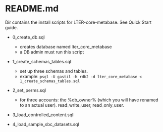 # README.md
Dir contains the install scripts for LTER-core-metabase. See Quick Start guide. 

- 0_create_db.sql
  - creates database named lter_core_metabase
  - a DB admin must run this script
    
- 1_create_schemas_tables.sql
  - set up three schemas and tables. 
  - example:   `psql -U gastil -h rdb2 -d lter_core_metabase < 1_create_schemas_tables.sql`
- 2_set_perms.sql
  - for three accounts: the %db_owner% (which you will have renamed to an actual user). read_write_user, read_only_user.
- 3_load_controlled_content.sql 
- 4_load_sample_sbc_datasets.sql 

